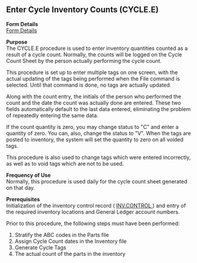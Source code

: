 ##  Enter Cycle Inventory Counts (CYCLE.E)

<PageHeader />

**Form Details**  
[ Form Details ](CYCLE-E-1/README.md)   

**Purpose**  
The CYCLE.E procedure is used to enter inventory quantities counted as a
result of a cycle count. Normally, the counts will be logged on the Cycle
Count Sheet by the person actually performing the cycle count.  
  
This procedure is set up to enter multiple tags on one screen, with the actual
updating of the tags being performed when the File command is selected. Until
that command is done, no tags are actually updated.  
  
Along with the count entry, the initials of the person who performed the count
and the date the count was actually done are entered. These two fields
automatically default to the last data entered, eliminating the problem of
repeatedly entering the same data.  
  
If the count quantity is zero, you may change status to "C" and enter a
quantity of zero. You can, also, change the status to "V". When the tags are
posted to inventory, the system will set the quantity to zero on all voided
tags.  
  
This procedure is also used to change tags which were entered incorrectly, as
well as to void tags which are not to be used.

**Frequency of Use**  
Normally, this procedure is used daily for the cycle count sheet generated on
that day.

**Prerequisites**  
Initialization of the inventory control record ( [ INV.CONTROL ](../INV-CONTROL/README.md) ) and entry of the required inventory locations and General Ledger account numbers.   
  
Prior to this procedure, the following steps must have been performed:  
  
1) Stratify the ABC codes in the Parts file  
2) Assign Cycle Count dates in the Inventory file  
3) Generate Cycle Tags  
4) The actual count of the parts in the inventory

<badge text= "Version 8.10.57" vertical="middle" />

<PageFooter />